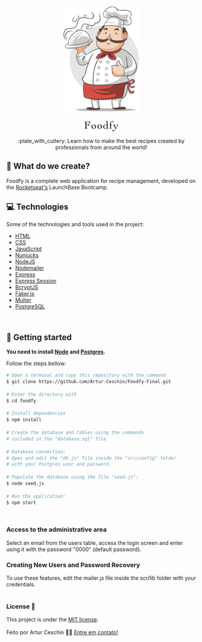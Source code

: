 <h1 align='center'>
  <img src="github/chef.png" width="200">
</h1>

<p align='center'><img src="github/logo.png"></p>
  
<p align='center'>:plate_with_cutlery: Learn how to make the best recipes created by professionals from around the world!<p>

## :construction_worker: What do we create?

Foodfy is a complete web application for recipe management, developed on the [Rocketseat's](https://rocketseat.com.br) LaunchBase Bootcamp.


## :computer: Technologies

Some of the technologies and tools used in the project:

- [HTML](https://devdocs.io/html/)
- [CSS](https://devdocs.io/css/)
- [JavaScript](https://devdocs.io/javascript/)
- [Nunjucks](https://mozilla.github.io/nunjucks/)
- [NodeJS](https://nodejs.org/en/)
- [Nodemailer](https://nodemailer.com/about/)
- [Express](https://expressjs.com/)
- [Express Session](https://github.com/expressjs/session)
- [BcryptJS](https://github.com/dcodeIO/bcrypt.js)
- [Faker.js](https://github.com/Marak/Faker.js)
- [Multer](https://github.com/expressjs/multer)
- [PostgreSQL](https://www.postgresql.org/)

<br>

## :runner: Getting started

**You need to install [Node](https://nodejs.org/en/) and [Postgres](https://www.postgresql.org/).**

Follow the steps bellow:

```bash
# Open a terminal and copy this repository with the command
$ git clone https://github.com/Artur-Ceschin/Foodfy-Final.git

# Enter the directory with
$ cd foodfy

# Install dependencies
$ npm install

# Create the database and tables using the commands
# included in the "database.sql" file

# Database connection:
# Open and edit the "db.js" file inside the "src/config" folder
# with your Postgres user and password.

# Populate the database using the file "seed.js":
$ node seed.js

# Run the application:
$ npm start
```

<br>

### Access to the administrative area

Select an email from the users table, access the login screen and enter using it with the password "0000" (default password).
<br>

### Creating New Users and Password Recovery
To use these features, edit the mailer.js file inside the scr/lib folder with your credentials.
<br><br>

### License 📃
This project is under the [MIT license](https://github.com/Artur-Ceschin/Foodfy-Final/blob/master/LICENSE).
<br><br>
Feito por Artur Ceschin 👋🏻 [Entre em contato!](https://www.linkedin.com/in/artur-peres-ceschin-programador/)
